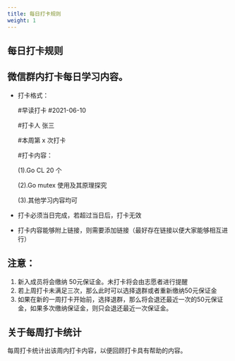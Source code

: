 ```yaml
---
title: 每日打卡规则
weight: 1
---
```


## 每日打卡规则

## 微信群内打卡每日学习内容。

- 打卡格式：

   #早读打卡 #2021-06-10 

   #打卡人 张三

   #本周第 x 次打卡

   #打卡内容：

   (1).Go CL 20 个

   (2).Go mutex 使用及其原理探究

   (3).其他学习内容均可

- 打卡必须当日完成，若超过当日后，打卡无效

- 打卡内容能够附上链接，则需要添加链接（最好存在链接以便大家能够相互进行）

## 注意：

1. 新入成员将会缴纳 50元保证金。未打卡将会由志愿者进行提醒
2. 若上周打卡未满足三次，那么此时可以选择退群或者重新缴纳50元保证金
3. 如果在新的一周打卡开始前，选择退群，那么将会退还最近一次的50元保证金，如果多次缴纳保证金，则只会退还最近一次保证金。



## 关于每周打卡统计

每周打卡统计出该周内打卡内容，以便回顾打卡具有帮助的内容。